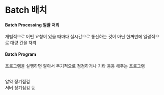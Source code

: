 # Batch 배치

#### Batch Processing 일괄 처리 <a href="#batch-20processing-20-ec-9d-bc-ea-b4-84-20-ec-b2-98-eb-a6-ac-1" id="batch-20processing-20-ec-9d-bc-ea-b4-84-20-ec-b2-98-eb-a6-ac-1"></a>

개별적으로 어떤 요청이 있을 때마다 실시간으로 통신하는 것이 아닌 한꺼번에 일괄적으로 대량 건을 처리

#### Batch Program <a href="#batch-20program-1" id="batch-20program-1"></a>

프로그램을 실행하면 알아서 주기적으로 점검하거나 기타 등등 해주는 프로그램

\
알약 정기점검\
서버 정기점검 등
